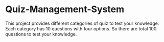 # Quiz-Management-System
 This project provides different categories of quiz to test your knowledge. Each category has 10 questions with four options. So there are total 100 questions to test your knowledge.
